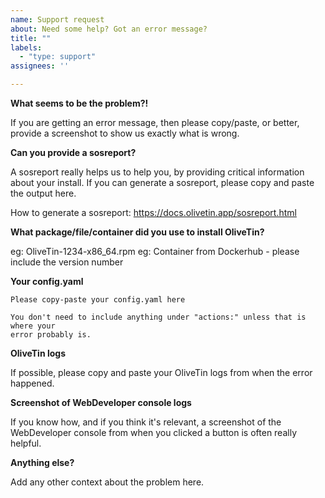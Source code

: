 ```yaml
---
name: Support request
about: Need some help? Got an error message?
title: ""
labels:
  - "type: support"
assignees: ''

---
```


**What seems to be the problem?!**

If you are getting an error message, then please copy/paste, or better, provide
a screenshot to show us exactly what is wrong.

**Can you provide a sosreport?**

A sosreport really helps us to help you, by providing critical information about your install. If you can generate a sosreport, please copy and paste the output here.

How to generate a sosreport: https://docs.olivetin.app/sosreport.html

**What package/file/container did you use to install OliveTin?**

eg: OliveTin-1234-x86_64.rpm
eg: Container from Dockerhub - please include the version number

**Your config.yaml**

```
Please copy-paste your config.yaml here

You don't need to include anything under "actions:" unless that is where your
error probably is.
```

**OliveTin logs**

If possible, please copy and paste your OliveTin logs from when the error happened.

**Screenshot of WebDeveloper console logs**

If you know how, and if you think it's relevant, a screenshot of the
WebDeveloper console from when you clicked a button is often really helpful.

**Anything else?**

Add any other context about the problem here.
